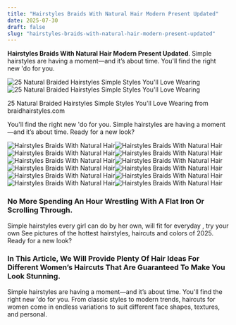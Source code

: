 ```yaml
---
title: "Hairstyles Braids With Natural Hair Modern Present Updated"
date: 2025-07-30
draft: false
slug: "hairstyles-braids-with-natural-hair-modern-present-updated" 
---
```


**Hairstyles Braids With Natural Hair Modern Present Updated**. Simple hairstyles are having a moment—and it’s about time. You'll find the right new 'do for you.

![25 Natural Braided Hairstyles Simple Styles You'll Love Wearing](https://braidhairstyles.com/wp-content/uploads/2022/08/Natural-Hair-Halo-Braid.jpeg)![25 Natural Braided Hairstyles Simple Styles You'll Love Wearing](https://braidhairstyles.com/wp-content/uploads/2022/08/Natural-Hair-Halo-Braid.jpeg)

25 Natural Braided Hairstyles Simple Styles You'll Love Wearing from braidhairstyles.com

You'll find the right new 'do for you. Simple hairstyles are having a moment—and it’s about time. Ready for a new look?

![Hairstyles Braids With Natural Hair ](https://braidhairstyles.com/wp-content/uploads/2022/08/Box-Braids-With-Natural-Hair-1.jpeg " 25 Natural Braided Hairstyles Simple Styles You'll Love Wearing")![Hairstyles Braids With Natural Hair ](https://braidhairstyles.com/wp-content/uploads/2022/08/Natural-Hair-Braids-With-Beads-scaled.jpeg " 25 Natural Braided Hairstyles Simple Styles You'll Love Wearing")![Hairstyles Braids With Natural Hair ](https://i.pinimg.com/originals/95/d4/14/95d4143471ccb6213995a14bef685f94.jpg " Natural Hairstyles Using Braiding Hair")![Hairstyles Braids With Natural Hair ](https://hairstylehub.com/wp-content/uploads/2019/05/Half-ponytail-natural-braid.jpg " 35 Natural Braided Hairstyles Without Weave For Black Girls")![Hairstyles Braids With Natural Hair ](https://braidhairstyles.com/wp-content/uploads/2022/08/Braid-Styles-for-Natural-Hair-1024x768.jpg " 25 Natural Braided Hairstyles Simple Styles You'll Love Wearing")![Hairstyles Braids With Natural Hair ](https://braidhairstyles.com/wp-content/uploads/2022/08/Natural-Hair-Halo-Braid.jpeg " 25 Natural Braided Hairstyles Simple Styles You'll Love Wearing")![Hairstyles Braids With Natural Hair ](https://i2.wp.com/www.hadviser.com/wp-content/uploads/2020/04/33-black-bob-with-braids-B4UvBfElmw4.jpg?resize=1073%2C1271&ssl=1 " 50 JawDropping Braided Hairstyles to Try in 2023 Hair Adviser")![Hairstyles Braids With Natural Hair ](https://image.curlsqueen.com/upload/assets/20220909/16627154587743.png " 20 Attractive Natural Cornrow Braids Hairstyles For Black Women")![Hairstyles Braids With Natural Hair ](https://i.pinimg.com/originals/e8/d8/c1/e8d8c1448d518affc84ddcb8f86e9ad9.png " 20+ Easy Braided Hairstyles For Natural Hair Fashion Style")![Hairstyles Braids With Natural Hair ](https://www.byrdie.com/thmb/Md36pWjavAqH3bsPbW5Lji-zlew=/1923x2289/filters:fill(auto,1)/danai-db531349716545918df99f2a93f59329-077eaa9b99394af3819ff25dafc04d3b.jpg " 20 Stunning Braided Hairstyles for Natural Hair")![Hairstyles Braids With Natural Hair ](https://braidhairstyles.com/wp-content/uploads/2022/08/Natural-Hair-Braid-Out.jpeg " 25 Natural Braided Hairstyles Simple Styles You'll Love Wearing")![Hairstyles Braids With Natural Hair ](https://braidhairstyles.com/wp-content/uploads/2022/08/Layered-Braids-1160x1536.jpeg " 25 Natural Braided Hairstyles Simple Styles You'll Love Wearing")

### No More Spending An Hour Wrestling With A Flat Iron Or Scrolling Through.

Simple hairstyles every girl can do by her own, will fit for everyday , try your own See pictures of the hottest hairstyles, haircuts and colors of 2025. Ready for a new look?

### In This Article, We Will Provide Plenty Of Hair Ideas For Different Women’s Haircuts That Are Guaranteed To Make You Look Stunning.

Simple hairstyles are having a moment—and it’s about time. You'll find the right new 'do for you. From classic styles to modern trends, haircuts for women come in endless variations to suit different face shapes, textures, and personal.